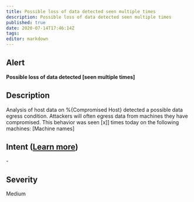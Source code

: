 ```yaml
---
title: Possible loss of data detected seen multiple times
description: Possible loss of data detected seen multiple times
published: true
date: 2020-07-14T17:46:14Z
tags:
editor: markdown
---
```


## Alert
**Possible loss of data detected [seen multiple times]**

## Description
Analysis of host data on %{Compromised Host} detected a possible data egress condition. Attackers will often egress data from machines they have compromised. This behavior was seen [x]] times today on the following machines: [Machine names]

## Intent ([Learn more](/public/security/alerts/intentions.md))
\-

## Severity
Medium




